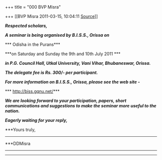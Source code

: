+++
title = "000 BVP Misra"

+++
[[BVP Misra	2011-03-15, 10:04:11 [Source](https://groups.google.com/g/bvparishat/c/MyFwT-C6258)]]



***Respected scholars,***

***A seminar is being organised by B.I.S.S., Orissa on***



*** Odisha in the Purans***

***on Saturday and Sunday the 9th and 10th July 2011 ***

***in P.G. Council Hall, Utkal University, Vani Vihar, Bhubaneswar, Orissa.***

***The delegate fee is Rs. 300/- per participant.***



***For more information on B.I.S.S., Orissa, please see the web site -***

*** <http://biss.gqnu.net/>***

***We are looking forward to your participation, papers, short communications and suggestions to make the seminar more useful to the nation.***

***Eagerly waiting for your reply,***

***Yours truly,  
***

***DDMisra  
***

***  ***


